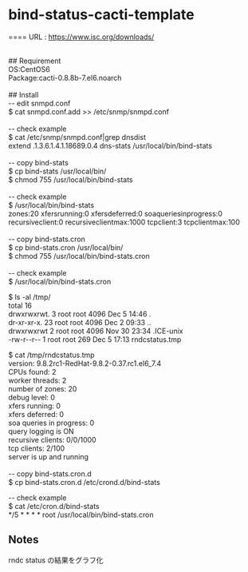 # bind-status-cacti-template

====
URL : https://www.isc.org/downloads/<br>

<br>
## Requirement<br>
OS:CentOS6<br>
Package:cacti-0.8.8b-7.el6.noarch<br>
<br>
## Install<br>
-- edit snmpd.conf<br>
$ cat snmpd.conf.add >> /etc/snmp/snmpd.conf<br>
<br>
-- check example<br>
$ cat /etc/snmp/snmpd.conf|grep dnsdist<br>
extend .1.3.6.1.4.1.18689.0.4 dns-stats /usr/local/bin/bind-stats<br>
<br>
-- copy bind-stats<br>
$ cp bind-stats /usr/local/bin/<br>
$ chmod 755 /usr/local/bin/bind-stats<br>
<br>
-- check example<br>
$ /usr/local/bin/bind-stats<br>
zones:20 xfersrunning:0 xfersdeferred:0 soaqueriesinprogress:0 recursiveclient:0 recursiveclientmax:1000  tcpclient:3  tcpclientmax:100<br>
<br>
-- copy bind-stats.cron<br>
$ cp bind-stats.cron /usr/local/bin/<br>
$ chmod 755 /usr/local/bin/bind-stats.cron<br>
<br>
-- check example<br>
$ /usr/local/bin/bind-stats.cron<br>

$ ls -al /tmp/<br>
total 16<br>
drwxrwxrwt.  3 root root 4096 Dec  5 14:46 .<br>
dr-xr-xr-x. 23 root root 4096 Dec  2 09:33 ..<br>
drwxrwxrwt   2 root root 4096 Nov 30 23:34 .ICE-unix<br>
-rw-r--r--   1 root root  269 Dec  5 17:13 rndcstatus.tmp<br>

$ cat  /tmp/rndcstatus.tmp<br>
version: 9.8.2rc1-RedHat-9.8.2-0.37.rc1.el6_7.4<br>
CPUs found: 2<br>
worker threads: 2<br>
number of zones: 20<br>
debug level: 0<br>
xfers running: 0<br>
xfers deferred: 0<br>
soa queries in progress: 0<br>
query logging is ON<br>
recursive clients: 0/0/1000<br>
tcp clients: 2/100<br>
server is up and running<br>
<br>
-- copy bind-stats.cron.d<br>
$ cp bind-stats.cron.d /etc/crond.d/bind-stats<br>

-- check example<br>
$ cat /etc/cron.d/bind-stats<br>
*/5 * * * * root /usr/local/bin/bind-stats.cron

## Notes

rndc status の結果をグラフ化

